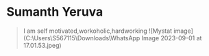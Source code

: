 # Sumanth Yeruva
> I am self motivated,workoholic,hardworking
![Mystat image](C:\Users\S567115\Downloads\WhatsApp Image 2023-09-01 at 17.01.53.jpeg)

